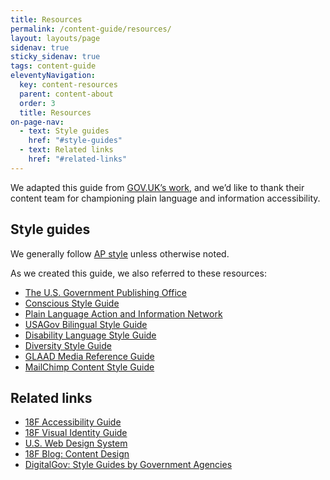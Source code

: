 ```yaml
---
title: Resources
permalink: /content-guide/resources/
layout: layouts/page
sidenav: true
sticky_sidenav: true
tags: content-guide
eleventyNavigation: 
  key: content-resources
  parent: content-about
  order: 3
  title: Resources
on-page-nav:
  - text: Style guides
    href: "#style-guides"
  - text: Related links
    href: "#related-links"
---
```


We adapted this guide from [GOV.UK’s work](https://www.gov.uk/guidance/content-design), and we’d like to thank their content team for championing plain language and information accessibility.

## Style guides

We generally follow [AP style](https://www.apstylebook.com/) unless otherwise noted.

As we created this guide, we also referred to these resources:

* [The U.S. Government Publishing Office](https://www.gpo.gov/)
* [Conscious Style Guide](http://consciousstyleguide.com/)
* [Plain Language Action and Information Network](http://www.plainlanguage.gov/)
* [USAGov Bilingual Style Guide](https://www.usa.gov/style-guide/table-of-contents)
* [Disability Language Style Guide](http://ncdj.org/style-guide/)
* [Diversity Style Guide](http://www.diversitystyleguide.com/)
* [GLAAD Media Reference Guide](http://www.glaad.org/reference)
* [MailChimp Content Style Guide](http://styleguide.mailchimp.com/)

## Related links

* [18F Accessibility Guide](https://accessibility.18f.gov/)
* [18F Visual Identity Guide](https://brand.18f.gov/)
* [U.S. Web Design System](https://designsystem.digital.gov/)
* [18F Blog: Content Design](https://18f.gsa.gov/tags/content-design/)
* [DigitalGov: Style Guides by Government Agencies](https://www.digitalgov.gov/resources/style-guides-by-government-agencies/)
